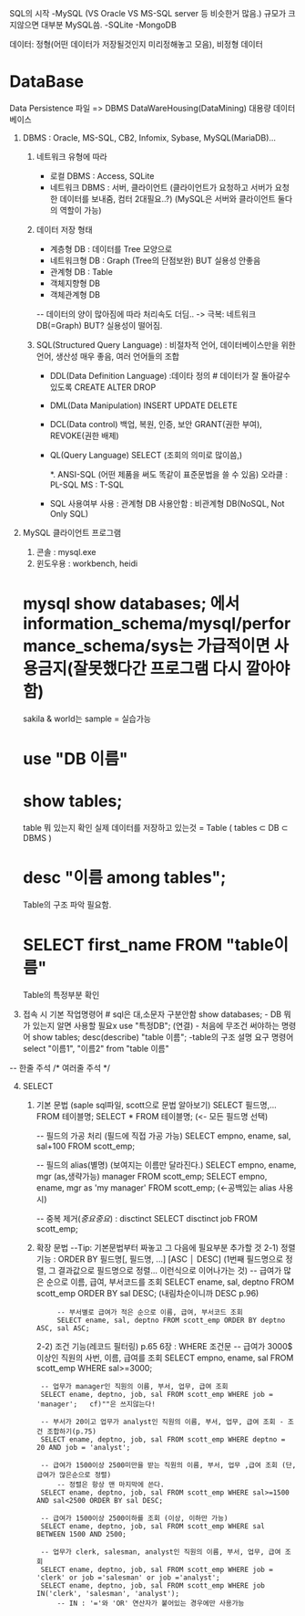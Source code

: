 SQL의 시작
-MySQL  (VS Oracle VS MS-SQL server 등 비슷한거 많음.) 규모가 크지않으면 대부분 MySQL씀.
-SQLite
-MongoDB

데이터: 정형(어떤 데이터가 저장될것인지 미리정해놓고 모음), 비정형 데이터

DataBase
================
Data Persistence
파일 => DBMS
DataWareHousing(DataMining)
대용량 데이터베이스

1. DBMS : Oracle, MS-SQL, CB2, Infomix, Sybase, MySQL(MariaDB)...
     1) 네트워크 유형에 따라
         - 로컬 DBMS : Access, SQLite
         - 네트워크 DBMS : 서버, 클라이언트 (클라이언트가 요청하고 서버가 요청한 데이터를 보내줌, 컴터 2대필요..?) (MySQL은 서버와 클라이언트 둘다의 역할이 가능)

     2) 데이터 저장 형태
         - 계층형 DB : 데이터를 Tree 모양으로
         - 네트워크형 DB : Graph (Tree의 단점보완) BUT 실용성 안좋음
         - 관계형 DB : Table
         - 객체지향형 DB
         - 객체관계형 DB

         -- 데이터의 양이 많아짐에 따라 처리속도 더딤.. -> 극복: 네트워크 DB(=Graph) BUT? 실용성이 떨어짐.

     3) SQL(Structured Query Language) : 비절차적 언어, 데이터베이스만을 위한 언어, 생산성 매우 좋음, 
        여러 언어들의 조합
        - DDL(Data Definition Language) :데이타 정의  # 데이터가 잘 돌아갈수 있도록
            CREATE
            ALTER
            DROP

        - DML(Data Manipulation)
            INSERT
            UPDATE
            DELETE

        - DCL(Data control)
            백업, 복원, 인증, 보안
            GRANT(권한 부여), REVOKE(권한 배제)

        - QL(Query Language)
            SELECT (조회의 의미로 많이씀,)

          *. ANSI-SQL (어떤 제품을 써도 똑같이 표준문법을 쓸 수 있음)
             오라클 : PL-SQL
             MS : T-SQL

        - SQL 사용여부
            사용 : 관계형 DB
            사용안함 : 비관계형 DB(NoSQL, Not Only SQL)

2. MySQL 클라이언트 프로그램
    1) 콘솔 : mysql.exe
    2) 윈도우용 : workbench, heidi


    # mysql show databases; 에서 information_schema/mysql/performance_schema/sys는 가급적이면 사용금지(잘못했다간 프로그램 다시 깔아야함)
    sakila & world는 sample = 실습가능

    # use "DB 이름"

    # show tables;
    table 뭐 있는지 확인
    실제 데이터를 저장하고 있는것 = Table  ( tables ⊂ DB ⊂ DBMS )

    # desc "이름 among tables";
    Table의 구조 파악 필요함.

    # SELECT first_name FROM "table이름"
    Table의 특정부분 확인

3. 접속 시 기본 작업명령어 # sql은 대,소문자 구분안함
    show databases; - DB 뭐가 있는지 알면 사용할 필요x
    use "특정DB"; (연결) - 처음에 무조건 써야하는 명령어
    show tables;
    desc(describe) "table 이름"; -table의 구조 설명 요구 명령어
    select "이름1", "이름2" from "table 이름"
 
 -- 한줄 주석
 /*
 여러줄
 주석
 */   

4. SELECT
    1) 기본 문법 (saple sql파일, scott으로 문법 알아보기)
        SELECT 필드명,... FROM 테이블명;
        SELECT * FROM 테이블명;  (<- 모든 필드명 선택)

        -- 필드의 가공 처리 (필드에 직접 가공 가능)
        SELECT empno, ename, sal, sal+100 FROM scott_emp;

        -- 필드의 alias(별명) (보여지는 이름만 달라진다.)
        SELECT empno, ename, mgr (as,생략가능) manager FROM scott_emp;
        SELECT empno, ename, mgr as 'my manager' FROM scott_emp; (<-공백있는 alias 사용 시)

        -- 중복 제거(*중요중요*) : disctinct
        SELECT disctinct job FROM scott_emp;
    
    2) 확장 문법 
        --Tip: 기본문법부터 짜놓고 그 다음에 필요부분 추가할 것
        2-1) 정렬 기능 : ORDER BY 필드명[, 필드명, ...]  [ASC │ DESC] (1번째 필드명으로 정렬, 그 결과값으로  필드명으로 정렬... 이런식으로 이어나가는 것)
                -- 급여가 많은 순으로 이름, 급여, 부서코드를 조회 
                SELECT ename, sal, deptno FROM scott_emp ORDER BY sal DESC;  (내림차순이니까 DESC p.96)

                -- 부서별로 급여가 적은 순으로 이름, 급여, 부서코드 조회
                SELECT ename, sal, deptno FROM scott_emp ORDER BY deptno ASC, sal ASC;

        2-2) 조건 기능(레코드 필터링) p.65 6장 : WHERE 조건문
            -- 급여가 3000$ 이상인 직원의 사번, 이름, 급여를 조회
            SELECT empno, ename, sal FROM scott_emp WHERE sal>=3000;

            -- 업무가 manager인 직원의 이름, 부서, 업무, 급여 조회
            SELECT ename, deptno, job, sal FROM scott_emp WHERE job = 'manager';   cf)""은 쓰지않는다!

            -- 부서가 20이고 업무가 analyst인 직원의 이름, 부서, 업무, 급여 조회 - 조건 조합하기(p.75)
            SELECT ename, deptno, job, sal FROM scott_emp WHERE deptno = 20 AND job = 'analyst';

            -- 급여가 1500이상 2500미만을 받는 직원의 이름, 부서, 업무 ,급여 조회 (단, 급여가 많은순으로 정렬)
                -- 정렬은 항상 맨 마지막에 쓴다.
            SELECT ename, deptno, job, sal FROM scott_emp WHERE sal>=1500 AND sal<2500 ORDER BY sal DESC;

            -- 급여가 1500이상 2500이하를 조회 (이상, 이하만 가능)
            SELECT ename, deptno, job, sal FROM scott_emp WHERE sal BETWEEN 1500 AND 2500;

            -- 업무가 clerk, salesman, analyst인 직원의 이름, 부서, 업무, 급여 조회
            SELECT ename, deptno, job, sal FROM scott_emp WHERE job = 'clerk' or job ='salesman' or job ='analyst';
            SELECT ename, deptno, job, sal FROM scott_emp WHERE job IN('clerk', 'salesman', 'analyst'); 
                -- IN : '='와 'OR' 연산자가 붙어있는 경우에만 사용가능
